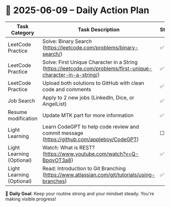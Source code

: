 # 📌 2025-06-09 – Daily Action Plan

| Task Category         | Task Description                                                                 | Status |
|----------------------|------------------------------------------------------------------------------------|--------|
| LeetCode Practice     | Solve: Binary Search (https://leetcode.com/problems/binary-search/)              | ✅      |
| LeetCode Practice     | Solve: First Unique Character in a String (https://leetcode.com/problems/first-unique-character-in-a-string/) | ✅      |
| LeetCode Practice     | Upload both solutions to GitHub with clean code and comments                     | ✅      |
| Job Search            | Apply to 2 new jobs (LinkedIn, Dice, or AngelList)                               | ✅      |
| Resume modification    | Update MTK part for more information                                           | ✅      |
| Light Learning  | Learn CodeGPT to help code review and commit message (https://github.com/appleboy/CodeGPT) | ☐      |
| Light Learning (Optional) | Watch: What is REST? (https://www.youtube.com/watch?v=Q-BpqyOT3a8)            | ✅      |
| Light Learning (Optional) | Read: Introduction to Git Branching (https://www.atlassian.com/git/tutorials/using-branches) | ✅      |

🎯 **Daily Goal**: Keep your routine strong and your mindset steady. You're making visible progress!
